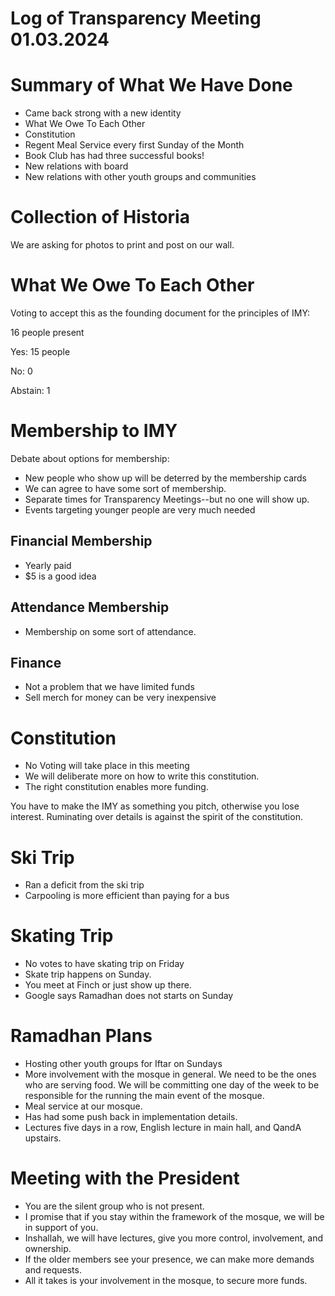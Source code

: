 # Log of Transparency Meeting 01.03.2024

# Summary of What We Have Done
* Came back strong with a new identity
* What We Owe To Each Other
* Constitution
* Regent Meal Service every first Sunday of the Month
* Book Club has had three successful books!
* New relations with board
* New relations with other youth groups and communities

# Collection of Historia
We are asking for photos to print and post on our wall. 

# What We Owe To Each Other
Voting to accept this as the founding document for the principles of IMY:

16 people present

Yes: 15 people

No: 0

Abstain: 1

# Membership to IMY
Debate about options for membership:

* New people who show up will be deterred by the membership cards
* We can agree to have some sort of membership. 
* Separate times for Transparency Meetings--but no one will show up. 
* Events targeting younger people are very much needed
## Financial Membership
* Yearly paid
* $5 is a good idea

## Attendance Membership
* Membership on some sort of attendance. 

## Finance
* Not a problem that we have limited funds
* Sell merch for money can be very inexpensive


# Constitution
* No Voting will take place in this meeting
* We will deliberate more on how to write this constitution.
* The right constitution enables more funding.

You have to make the IMY as something you pitch, otherwise you lose interest. 
Ruminating over details is against the spirit of the constitution. 

# Ski Trip

* Ran a deficit from the ski trip
* Carpooling is more efficient than paying for a bus

# Skating Trip
* No votes to have skating trip on Friday
* Skate trip happens on Sunday.
* You meet at Finch or just show up there. 
* Google says Ramadhan does not starts on Sunday

# Ramadhan Plans

* Hosting other youth groups for Iftar on Sundays
* More involvement with the mosque in general.
We need to be the ones who are serving food.
We will be committing one day of the week to be responsible for the running the main event of the mosque.
* Meal service at our mosque.
* Has had some push back in implementation details.
* Lectures five days in a row, English lecture in main hall, and QandA upstairs. 

# Meeting with the President

* You are the silent group who is not present. 
* I promise that if you stay within the framework of the mosque, we will be in support of you. 
* Inshallah, we will have lectures, give you more control, involvement, and ownership. 
* If the older members see your presence, we can make more demands and requests. 
* All it takes is your involvement in the mosque, to secure more funds.


